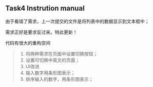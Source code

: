 ## Task4 Instrution manual

由于看错了需求，上一次提交的文件是将列表中的数据显示到文本框中；

需求正好是要求反过来。特此更新！

代码有很大的重构空间

> 1. 将两种需求在页面中设置切换按钮；
> 2. 设置可切换中英文的页面；
> 3. UI改进
> 4. 输入数字用条形图表示；
> 5. 排序输入的数字，用条形图表示；